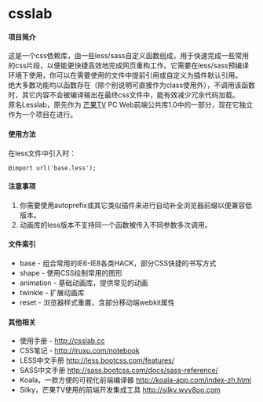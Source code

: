 # csslab 

#### 项目简介
这是一个css依赖库，由一些less/sass自定义函数组成，用于快速完成一些常用的css片段，以便能更快捷高效地完成网页重构工作。它需要在less/sass预编译环境下使用，你可以在需要使用的文件中提前引用或自定义为插件默认引用。  
绝大多数功能均以函数存在（除个别说明可直接作为class使用外），不调用该函数时，其它内容不会被编译输出在最终css文件中，能有效减少冗余代码加载。  
原名Lesslab，原先作为 [芒果TV](http://www.mgtv.com) PC Web前端公共库1.0中的一部分，现在它独立作为一个项目在进行。

#### 使用方法
在less文件中引入时：
```less
@import url('base.less');
```

#### 注意事项
1. 你需要使用autoprefix或其它类似插件来进行自动补全浏览器前缀以便兼容低版本。
2. 动画库的less版本不支持同一个函数被传入不同参数多次调用。

#### 文件索引
+ base - 组合常用的IE6-IE8各类HACK，部分CSS快捷的书写方式
+ shape - 使用CSS绘制常用的图形
+ animation - 基础动画库，提供常见的动画
+ twinkle - 扩展动画库
+ reset - 浏览器样式重置，含部分移动端webkit属性

#### 其他相关
+ 使用手册 - http://csslab.cc
+ CSS笔记 - http://iruxu.com/notebook
+ LESS中文手册 http://less.bootcss.com/features/
+ SASS中文手册 http://sass.bootcss.com/docs/sass-reference/
+ Koala，一款方便的可视化前端编译器 http://koala-app.com/index-zh.html
+ Silky，芒果TV使用的前端开发集成工具 http://silky.wvv8oo.com
